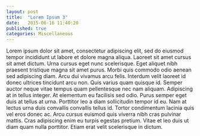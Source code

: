 ```yaml
---
layout: post
title:  "Lorem Ipsum 3"
date:   2015-06-16 11:40:20
published: true
categories: Miscellaneous
---
```


Lorem ipsum dolor sit amet, consectetur adipiscing elit, sed do eiusmod tempor incididunt ut labore et dolore magna aliqua. Laoreet sit amet cursus sit amet dictum. Urna cursus eget nunc scelerisque. Eget aliquet nibh praesent tristique magna sit amet purus. Morbi quis commodo odio aenean sed adipiscing diam. Arcu dui vivamus arcu felis. Interdum velit laoreet id donec ultrices tincidunt arcu non. Quis varius quam quisque id. Semper auctor neque vitae tempus quam pellentesque nec nam aliquam. Adipiscing at in tellus integer. At elementum eu facilisis sed odio. Purus semper eget duis at tellus at urna. Porttitor leo a diam sollicitudin tempor id eu. Nam at lectus urna duis convallis convallis tellus id. Tortor condimentum lacinia quis vel eros donec ac. Arcu cursus euismod quis viverra nibh cras pulvinar mattis. Cras adipiscing enim eu turpis egestas pretium. Vitae et leo duis ut diam quam nulla porttitor. Etiam erat velit scelerisque in dictum.